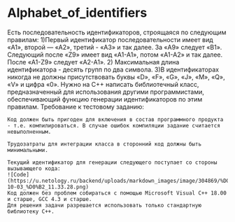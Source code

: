 # Alphabet_of_identifiers

Есть последовательность идентификаторов, строящаяся по следующим правилам:
  1)Первый идентификатор последовательности имеет вид «A1», второй — «A2», третий - «A3» и так далее. За «A9» следует «B1». Следующий после «Z9» имеет вид «A1-A1», потом «A1-A2» и так далее. После «A1-Z9» следует «A2-A1».
  2) Максимальная длина идентификатора - десять групп по два символа.
  3)В идентификаторах никогда не должны присутствовать буквы «D», «F», «G», «J», «M», «Q», «V» и цифра «0».
  Нужно на C++ написать библиотечный класс, предназначенный для использования другими программистами, обеспечивающий функцию генерации идентификаторов по этим правилам.
Требование к тестовому заданию:

    Код должен быть пригоден для включения в состав программного продукта - т.е. компилироваться. В случае ошибок компиляции задание считается невыполненным.

    Трудозатраты для интеграции класса в сторонний код должны быть минимальными.

    Текущий идентификатор для генерации следующего поступает со стороны вызывающего кода:
    ![Code](https://u.netology.ru/backend/uploads/markdown_images/image/304869/%D0%A1%D0%BD%D0%B8%D0%BC%D0%BE%D0%BA_%D1%8D%D0%BA%D1%80%D0%B0%D0%BD%D0%B0_2024-10-03_%D0%B2_11.33.28.png)
    Код должен без проблем собираться с помощью Microsoft Visual C++ 18.00 и старше, GCC 4.3 и старше.
    Для решения задачи разрешается использовать только стандартную библиотеку С++.
